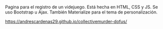 Pagina para el registro de un videjuego. Está hecha en HTML, CSS y JS. Se uso Bootstrap u Ajax. También Materialize para el tema de personalización.

<a href="https://andrescardenas29.github.io/collectivemurder-dofus/">https://andrescardenas29.github.io/collectivemurder-dofus/</a>
